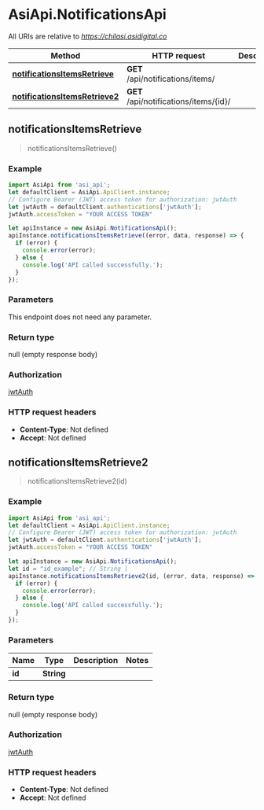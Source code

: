 # AsiApi.NotificationsApi

All URIs are relative to *https://chilasi.asidigital.co*

Method | HTTP request | Description
------------- | ------------- | -------------
[**notificationsItemsRetrieve**](NotificationsApi.md#notificationsItemsRetrieve) | **GET** /api/notifications/items/ | 
[**notificationsItemsRetrieve2**](NotificationsApi.md#notificationsItemsRetrieve2) | **GET** /api/notifications/items/{id}/ | 



## notificationsItemsRetrieve

> notificationsItemsRetrieve()



### Example

```javascript
import AsiApi from 'asi_api';
let defaultClient = AsiApi.ApiClient.instance;
// Configure Bearer (JWT) access token for authorization: jwtAuth
let jwtAuth = defaultClient.authentications['jwtAuth'];
jwtAuth.accessToken = "YOUR ACCESS TOKEN"

let apiInstance = new AsiApi.NotificationsApi();
apiInstance.notificationsItemsRetrieve((error, data, response) => {
  if (error) {
    console.error(error);
  } else {
    console.log('API called successfully.');
  }
});
```

### Parameters

This endpoint does not need any parameter.

### Return type

null (empty response body)

### Authorization

[jwtAuth](../README.md#jwtAuth)

### HTTP request headers

- **Content-Type**: Not defined
- **Accept**: Not defined


## notificationsItemsRetrieve2

> notificationsItemsRetrieve2(id)



### Example

```javascript
import AsiApi from 'asi_api';
let defaultClient = AsiApi.ApiClient.instance;
// Configure Bearer (JWT) access token for authorization: jwtAuth
let jwtAuth = defaultClient.authentications['jwtAuth'];
jwtAuth.accessToken = "YOUR ACCESS TOKEN"

let apiInstance = new AsiApi.NotificationsApi();
let id = "id_example"; // String | 
apiInstance.notificationsItemsRetrieve2(id, (error, data, response) => {
  if (error) {
    console.error(error);
  } else {
    console.log('API called successfully.');
  }
});
```

### Parameters


Name | Type | Description  | Notes
------------- | ------------- | ------------- | -------------
 **id** | **String**|  | 

### Return type

null (empty response body)

### Authorization

[jwtAuth](../README.md#jwtAuth)

### HTTP request headers

- **Content-Type**: Not defined
- **Accept**: Not defined

